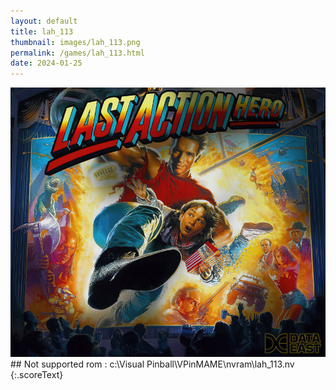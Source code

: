 ```yaml
---
layout: default
title: lah_113
thumbnail: images/lah_113.png
permalink: /games/lah_113.html
date: 2024-01-25
---
```


<img src="../images/lah_113.png" class="gameThumbnail img-fluid mx-auto align-middle">
## Not supported rom : c:\Visual Pinball\VPinMAME\nvram\lah_113.nv
{:.scoreText}

